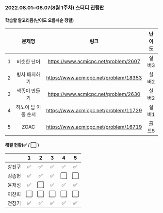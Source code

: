 ### 2022.08.01~08.07(8월 1주차) 스터디 진행판

#### 학습할 알고리즘(난이도 오름차순 정렬)

|      |   문제명    |                 링크                  | 난이도 |
| :--: | :---------: | :-----------------------------------: | :----: |
|  1   |  비슷한 단어  | https://www.acmicpc.net/problem/2607 | 실버3 |
|  2   | 병사 배치하기 | https://www.acmicpc.net/problem/18353 | 실버2 |
|  3   |  색종이 만들기  | https://www.acmicpc.net/problem/2630 | 실버2 |
|  4   |   하노이 탑 이동 순서   | https://www.acmicpc.net/problem/11729 | 실버1 |
|  5   |   ZOAC   | https://www.acmicpc.net/problem/16719 | 골드5  |

#### 해결 현황(:white_check_mark: / :white_large_square:  )

|        |          1           |          2           |          3           |          4           |          5           |
| :----: | :------------------: | :------------------: | :------------------: | :------------------: | :------------------: |
| 강진구 |  :white_check_mark:  |  :white_check_mark:  |  :white_check_mark:  |  :white_check_mark:  |  :white_check_mark:  |
| 김종현 | :white_check_mark: | :white_check_mark: | :white_check_mark: | :white_large_square: | :white_large_square: |
|  윤재성  |  :white_check_mark:  | :white_large_square: | :white_check_mark: | :white_check_mark: | :white_check_mark: |
| 이찬희 | :white_large_square: | :white_large_square: | :white_large_square: | :white_large_square: | :white_large_square: |
| 전창기 |  :white_check_mark:  |  :white_check_mark:  |  :white_check_mark:  |  :white_check_mark:  |  :white_check_mark:  |
